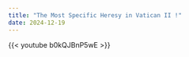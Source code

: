```yaml
---
title: "The Most Specific Heresy in Vatican II !"
date: 2024-12-19
---
```


{{< youtube b0kQJBnP5wE >}}
